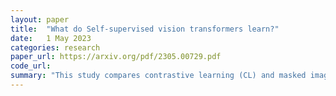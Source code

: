 ```yaml
---
layout: paper
title:  "What do Self-supervised vision transformers learn?"
date:   1 May 2023
categories: research
paper_url: https://arxiv.org/pdf/2305.00729.pdf
code_url: 
summary: "This study compares contrastive learning (CL) and masked image modeling (MIM) in self-supervised Vision Transformers (ViTs), focusing on their representations and downstream task performance. Key findings include: (1) CL captures longer-range global patterns and is more shape-oriented, aiding in linear image separation but leading to homogenous self-attentions. (2) CL focuses on low-frequency signals, while MIM emphasizes high-frequencies, making MIM more texture-oriented. (3) CL is significant in later layers, whereas MIM targets early layers. The study suggests CL and MIM can be harmonized to leverage both methods' strengths, enhancing performance."
---
```


